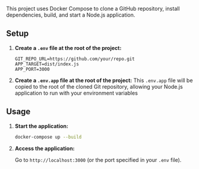 This project uses Docker Compose to clone a GitHub repository, install dependencies, build, and start a Node.js application.

## Setup

1. **Create a `.env` file at the root of the project:**

   ```env
   GIT_REPO_URL=https://github.com/your/repo.git
   APP_TARGET=dist/index.js
   APP_PORT=3000

2. **Create a `.env.app` file at the root of the project:**
This `.env.app` file will be copied to the root of the cloned Git repository, allowing your Node.js application to run with your environment variables

## Usage

1. **Start the application:**

   ```sh
   docker-compose up --build
   ```

2. **Access the application:**

   Go to `http://localhost:3000` (or the port specified in your `.env` file).
